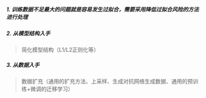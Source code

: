 ##### 1. 训练数据不足最大的问题就是容易发生过拟合，需要采用降低过拟合风险的方法进行处理
##### 2. 从模型结构入手
> 简化模型结构（L1/L2正则化等）
##### 3. 从数据入手
> 数据扩充（通用的扩充方法、上采样、生成对抗网络生成数据、通用的预训练+微调的迁移学习）
